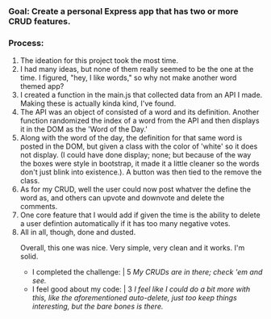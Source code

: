 ### Goal: Create a personal Express app that has two or more CRUD features.

### Process:

<ol>
  <li>The ideation for this project took the most time.</li>
  <li>I had many ideas, but none of them really seemed to be the one at the time.  I figured, "hey, I like words," so why not make another word themed app?</li>
  <li>I created a function in the main.js that collected data from an API I made.  Making these is actually kinda kind, I've found.</li>
  <li>The API was an object of consisted of a word and its definition.  Another function randomized the index of a word from the API and then displays it in the DOM as the 'Word of the Day.'</li>
   <li>Along with the word of the day, the definition for that same word is posted in the DOM, but given a class with the color of 'white' so it does not display. (I could have done display; none; but because of the way the boxes were style in bootstrap, it made it a little cleaner so the words don't just blink into existence.). A button was then tied to the remove the class.</li>  
   <li>As for my CRUD, well the user could now post whatver the define the word as, and others can upvote and downvote and delete the comments.</li>
  <li>One core feature that I would add if given the time is the ability to delete a user defintion automatically if it has too many negative votes.</li>
  <li>All in all, though, done and dusted.</li>

<p>Overall, this one was nice.  Very simple, very clean and it works.  I'm solid.</p>

<ul>
  <li>I completed the challenge: | 5 <em>My CRUDs are in there; check 'em and see.</em></li>
  <li>I feel good about my code: | 3 <em>I feel like I could do a bit more with this, like the aforementioned auto-delete, just too keep things interesting, but the bare bones is there.</em></li>
</ul>
